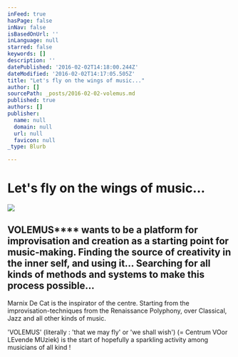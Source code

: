 ```yaml
---
inFeed: true
hasPage: false
inNav: false
isBasedOnUrl: ''
inLanguage: null
starred: false
keywords: []
description: ''
datePublished: '2016-02-02T14:18:00.244Z'
dateModified: '2016-02-02T14:17:05.505Z'
title: "Let's fly on the wings of music..."
author: []
sourcePath: _posts/2016-02-02-volemus.md
published: true
authors: []
publisher:
  name: null
  domain: null
  url: null
  favicon: null
_type: Blurb

---
```

# Let's fly on the wings of music...
![](https://s3-us-west-2.amazonaws.com/the-grid-img/p/fe504ad891465e8c0c8eaac61922f0e62f567de8.jpg)

## VOLEMUS**** wants to be a platform for improvisation and creation as a starting point for music-making. Finding the source of creativity in the inner self, and using it... Searching for all kinds of methods and systems to make this process possible...

Marnix De Cat is the inspirator of the centre. Starting from the improvisation-techniques from the Renaissance Polyphony, over Classical, Jazz and all other kinds of music.

'VOLEMUS'    (literally : 'that we may fly' or 'we shall wish') (= Centrum VOor LEvende MUziek)  is the start of hopefully a sparkling activity among musicians of all kind !
